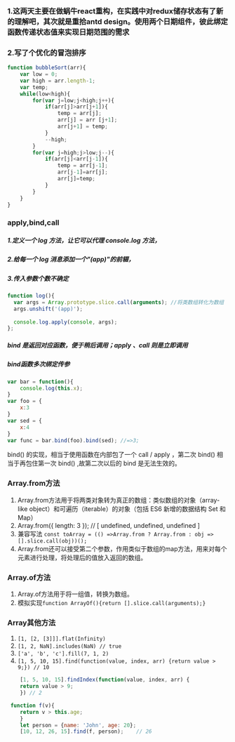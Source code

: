 ### 1.这两天主要在做蜗牛react重构，在实践中对redux储存状态有了新的理解吧，其次就是重拾antd design。使用两个日期组件，彼此绑定函数传递状态值来实现日期范围的需求
### 2.写了个优化的冒泡排序
```javascript
function bubbleSort(arr){
    var low = 0;
    var high = arr.length-1;
    var temp;
    while(low<high){
        for(var j=low;j<high;j++){
            if(arr[j]>arr[j+1]){
                temp = arr[j];
                arr[j] = arr [j+1];
                arr[j+1] = temp;
            }
            --high;
        }
        for(var j=high;j>low;j--){
            if(arr[j]<arr[j-1]){
                temp = arr[j-1];
                arr[j-1]=arr[j];
                arr[j]=temp;
            }
        }
    }      
}
```
### apply,bind,call
##### 1.定义一个 log 方法，让它可以代理 console.log 方法，
##### 2.给每一个 log 消息添加一个"(app)"的前辍，
##### 3.传入参数个数不确定
```javascript
function log(){
  var args = Array.prototype.slice.call(arguments); //将类数组转化为数组
  args.unshift('(app)');
  
  console.log.apply(console, args);
};
```
##### bind 是返回对应函数，便于稍后调用；apply 、call 则是立即调用 
##### bind函数多次绑定传参
```javascript
var bar = function(){
    console.log(this.x);
}
var foo = {
    x:3
}
var sed = {
    x:4
}
var func = bar.bind(foo).bind(sed); //=>3;

```
bind() 的实现，相当于使用函数在内部包了一个 call / apply ，第二次 bind() 相当于再包住第一次 bind() ,故第二次以后的 bind 是无法生效的。

### Array.from方法
1. Array.from方法用于将两类对象转为真正的数组：类似数组的对象（array-like object）和可遍历（iterable）的对象（包括 ES6 新增的数据结构 Set 和 Map）
2. Array.from({ length: 3 }); // [ undefined, undefined, undefined ]
3. 兼容写法 ```const toArray = (() =>Array.from ? Array.from : obj => [].slice.call(obj))();```
4. Array.from还可以接受第二个参数，作用类似于数组的map方法，用来对每个元素进行处理，将处理后的值放入返回的数组。

### Array.of方法
1. Array.of方法用于将一组值，转换为数组。
2. 模拟实现```function ArrayOf(){return [].slice.call(arguments);}```

### Array其他方法
1. ```[1, [2, [3]]].flat(Infinity)```
2. ```[1, 2, NaN].includes(NaN) // true```
3. ```['a', 'b', 'c'].fill(7, 1, 2)```
4. ```[1, 5, 10, 15].find(function(value, index, arr) {return value > 9;}) // 10```

```javascript
    [1, 5, 10, 15].findIndex(function(value, index, arr) {
    return value > 9;
    }) // 2
```

```javascript
 function f(v){
    return v > this.age;
    }
    let person = {name: 'John', age: 20};
    [10, 12, 26, 15].find(f, person);    // 26
```